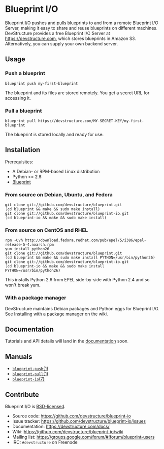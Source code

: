 # Blueprint I/O

Blueprint I/O pushes and pulls blueprints to and from a remote Blueprint I/O Server, making it easy to share and reuse blueprints on different machines.  DevStructure provides a free Blueprint I/O Server at <https://devstructure.com>, which stores blueprints in Amazon S3.  Alternatively, you can supply your own backend server.

## Usage

### Push a blueprint

    blueprint push my-first-blueprint
    
The blueprint and its files are stored remotely.  You get a secret URL for accessing it.
	
### Pull a blueprint

    blueprint pull https://devstructure.com/MY-SECRET-KEY/my-first-blueprint
    
The blueprint is stored locally and ready for use.

## Installation

Prerequisites:

* A Debian- or RPM-based Linux distribution
* Python >= 2.6
* [Blueprint](https://github.com/devstructure/blueprint)

### From source on Debian, Ubuntu, and Fedora

	git clone git://github.com/devstructure/blueprint.git
	(cd blueprint && make && sudo make install)
	git clone git://github.com/devstructure/blueprint-io.git
	(cd blueprint-io && make && sudo make install)

### From source on CentOS and RHEL

	rpm -Uvh http://download.fedora.redhat.com/pub/epel/5/i386/epel-release-5-4.noarch.rpm
	yum install python26
	git clone git://github.com/devstructure/blueprint.git
	(cd blueprint && make && sudo make install PYTHON=/usr/bin/python26)
	git clone git://github.com/devstructure/blueprint-io.git
	(cd blueprint-io && make && sudo make install PYTHON=/usr/bin/python26)

This installs Python 2.6 from EPEL side-by-side with Python 2.4 and so won't break yum.

### With a package manager

DevStructure maintains Debian packages and Python eggs for Blueprint I/O.  See [Installing with a package manager](https://github.com/devstructure/blueprint-io/wiki/Installing-with-a-package-manager) on the wiki.

## Documentation

Tutorials and API details will land in the [documentation](https://devstructure.com/docs/) soon.

## Manuals

* [`blueprint-push`(1)](http://devstructure.github.com/blueprint-io/blueprint-push.1.html)
* [`blueprint-pull`(1)](http://devstructure.github.com/blueprint-io/blueprint-pull.1.html)
* [`blueprint-io`(7)](http://devstructure.github.com/blueprint-io/blueprint-io.7.html)

## Contribute

Blueprint I/O is [BSD-licensed](https://github.com/devstructure/blueprint-io/blob/master/LICENSE).

* Source code: <https://github.com/devstructure/blueprint-io>
* Issue tracker: <https://github.com/devstructure/blueprint-io/issues>
* Documentation: <https://devstructure.com/docs/>
* Wiki: <https://github.com/devstructure/blueprint-io/wiki>
* Mailing list: <https://groups.google.com/forum/#!forum/blueprint-users>
* IRC: `#devstructure` on Freenode
